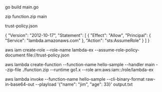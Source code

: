 go build main.go 

zip function.zip main

trust-policy.json

{
  "Version": "2012-10-17",
  "Statement": [
    {
      "Effect": "Allow",
      "Principal": {
        "Service": "lambda.amazonaws.com"
      },
      "Action": "sts:AssumeRole"
    }
  ]
}

aws iam create-role --role-name lambda-ex --assume-role-policy-document file://trust-policy.json


aws lambda create-function --function-name hello-sample --handler main --zip-file ./function.zip --runtime go1.x --role arn:aws:iam:<ac id>:/role/lambda-ex


aws lambda invoke --function-name hello-sample --cli-binary-format raw-in-base64-out --playload '{"name":  "jim", "age": 33}' output.txt
